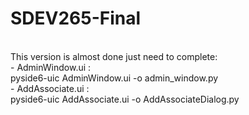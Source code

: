 # SDEV265-Final
<br>
This version is almost done just need to complete: <br>
- AdminWindow.ui : <br>
                                     pyside6-uic AdminWindow.ui -o admin_window.py
<br>
- AddAssociate.ui : <br>
                                     pyside6-uic AddAssociate.ui -o AddAssociateDialog.py
